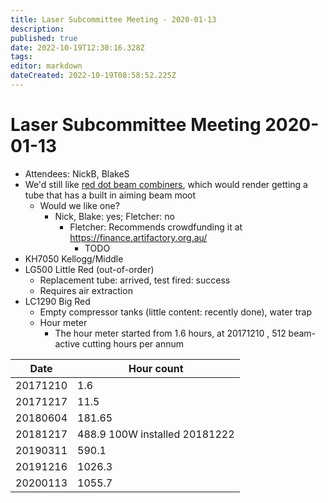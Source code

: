 ```yaml
---
title: Laser Subcommittee Meeting - 2020-01-13
description: 
published: true
date: 2022-10-19T12:30:16.328Z
tags: 
editor: markdown
dateCreated: 2022-10-19T08:58:52.225Z
---
```


# Laser Subcommittee Meeting 2020-01-13

-   Attendees: NickB, BlakeS
-   We'd still like [red dot beam combiners](/subcommittee/laser-minutes-20191216), which would render getting a tube that has a built in aiming beam moot
    -   Would we like one?
        -   Nick, Blake: yes; Fletcher: no
            -   Fletcher: Recommends crowdfunding it at <https://finance.artifactory.org.au/>
                -   TODO
-   KH7050 Kellogg/Middle
-   LG500 Little Red (out-of-order)
    -   Replacement tube: arrived, test fired: success
    -   Requires air extraction
-   LC1290 Big Red
    -   Empty compressor tanks (little content: recently done), water trap
    -   Hour meter
        -   The hour meter started from 1.6 hours, at 20171210 , 512 beam-active cutting hours per annum

| Date     | Hour count                    |
|----------|-------------------------------|
| 20171210 | 1.6                           |
| 20171217 | 11.5                          |
| 20180604 | 181.65                        |
| 20181217 | 488.9 100W installed 20181222 |
| 20190311 | 590.1                         |
| 20191216 | 1026.3                        |
| 20200113 | 1055.7                        |
